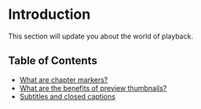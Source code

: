 # Introduction

This section will update you about the world of playback.

## Table of Contents

- [What are chapter markers?](01-what-are-chapter-markers.md)
- [What are the benefits of preview thumbnails?](02-what-are-the-benefits-of-preview-thumbnails.md)
- [Subtitles and closed captions](subtitles-and-closed-captions/00-introduction.md)
